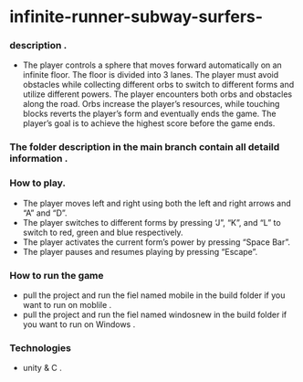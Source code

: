 # infinite-runner-subway-surfers-




### description .
  + The player controls a sphere that moves forward automatically on an infinite floor. The
floor is divided into 3 lanes. The player must avoid obstacles while collecting different
orbs to switch to different forms and utilize different powers. The player encounters both
orbs and obstacles along the road. Orbs increase the player’s resources, while touching
blocks reverts the player’s form and eventually ends the game. The player’s goal is to
achieve the highest score before the game ends.
### The folder description in the main branch contain all detaild information .

  
  
### How to play.
  + The player moves left and right using both the left and right arrows and “A” and “D”.
  + The player switches to different forms by pressing ‘J”, “K”, and “L” to switch to red, green and blue respectively.
  + The player activates the current form’s power by pressing “Space Bar”.
  + The player pauses and resumes playing by pressing “Escape”.
  
### How to run the game 
  + pull the project and run the fiel named mobile in the build folder if you want to run on moblile  .
  + pull the project and run the fiel named windosnew in the build folder if you want to run on Windows .
  
### Technologies
  + unity & C .
